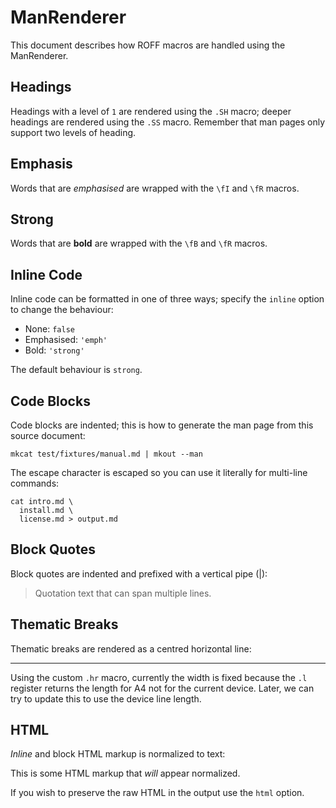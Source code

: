 # ManRenderer

This document describes how ROFF macros are handled using the ManRenderer.

## Headings

Headings with a level of `1` are rendered using the `.SH` macro; deeper headings are rendered using the `.SS` macro. Remember that man pages only support two levels of heading.

## Emphasis

Words that are _emphasised_ are wrapped with the `\fI` and `\fR` macros.

## Strong

Words that are **bold** are wrapped with the `\fB` and `\fR` macros.

## Inline Code

Inline code can be formatted in one of three ways; specify the `inline` option to change the behaviour:

* None: `false`
* Emphasised: `'emph'`
* Bold: `'strong'`

The default behaviour is `strong`.

## Code Blocks

Code blocks are indented; this is how to generate the man page from this source document:

```shell
mkcat test/fixtures/manual.md | mkout --man
```

The escape character is escaped so you can use it literally for multi-line commands:

```
cat intro.md \
  install.md \
  license.md > output.md
```

## Block Quotes

Block quotes are indented and prefixed with a vertical pipe (|):

> Quotation text
> that can span 
> multiple lines.

## Thematic Breaks

Thematic breaks are rendered as a centred horizontal line:

---

Using the custom `.hr` macro, currently the width is fixed because the `.l` register returns the length for A4 not for the current device. Later, we can try to update this to use the device line length.

## HTML

<em>Inline</em> and block HTML markup is normalized to text:

<p>
This is some HTML markup that <em>will</em> appear normalized.
</p>

If you wish to preserve the raw HTML in the output use the `html` option.


